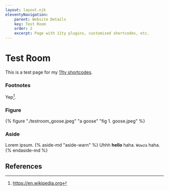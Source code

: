 ```yaml
---
layout: layout.njk
eleventyNavigation:
    parent: Website Details
    key: Test Room
    order: 2
    excerpt: Page with 11ty plugins, customized shortcodes, etc.
---
```


# Test Room

This is a test page for my [11ty shortcodes](https://www.11ty.dev/docs/shortcodes/).

### Footnotes

Yep[^1].

### Figure

{% figure "./testroom_goose.jpeg" "a goose" "fig 1. goose.jpeg" %}

### Aside

Lorem ipsum. {% aside-md "aside-warn" %} Uhhh __hello__ haha. `Wowza` haha. {% endaside-md %}


## References

[^1]: https://en.wikipedia.org